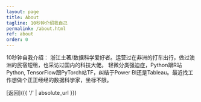 ```yaml
---
layout: page
title: About
tagline: 10秒钟介绍我自己
permalink: /about.html
ref: about
order: 0
---
```


10秒钟自我介绍：
浙江土著/数据科学爱好者。运营过在非洲的打车出行，做过澳洲的民宿短租，也采访过国内的科技大佬。
轻微分类强迫症，Python跟R站Python, TensorFlow跟PyTorch站TF，纠结于Power BI还是Tableau。最近找工作想做个正正经经的数据科学家，坐标不限。


[返回]({{ '/' | absolute_url }})
